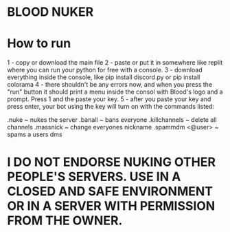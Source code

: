 # BLOOD NUKER

# How to run
1 - copy or download the main file
2 - paste or put it in somewhere like replit where you can run your python for free with a console.
3 - download everything inside the console, like pip install discord.py or pip install colorama
4 - there shouldn't be any errors now, and when you press the "run" button it should print a menu inside the consol with Blood's logo and a prompt. Press 1 and the paste your key.
5 - after you paste your key and press enter, your bot using the key will turn on with the commands listed:

.nuke ~ nukes the server
.banall ~ bans everyone
.killchannels ~ delete all channels
.massnick ~ change everyones nickname
.spammdm <@user> ~ spams a users dms

# I DO NOT ENDORSE NUKING OTHER PEOPLE'S SERVERS. USE IN A CLOSED AND SAFE ENVIRONMENT OR IN A SERVER WITH PERMISSION FROM THE OWNER.
